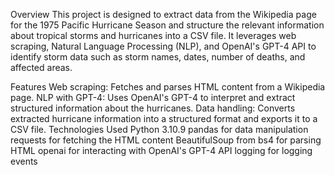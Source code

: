 Overview
This project is designed to extract data from the Wikipedia page for the 1975 Pacific Hurricane Season and structure the relevant information about tropical storms and hurricanes into a CSV file. It leverages web scraping, Natural Language Processing (NLP), and OpenAI's GPT-4 API to identify storm data such as storm names, dates, number of deaths, and affected areas.

Features
Web scraping: Fetches and parses HTML content from a Wikipedia page.
NLP with GPT-4: Uses OpenAI's GPT-4 to interpret and extract structured information about the hurricanes.
Data handling: Converts extracted hurricane information into a structured format and exports it to a CSV file.
Technologies Used
Python 3.10.9
pandas for data manipulation
requests for fetching the HTML content
BeautifulSoup from bs4 for parsing HTML
openai for interacting with OpenAI's GPT-4 API
logging for logging events
